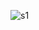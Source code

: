 ![s1](https://user-images.githubusercontent.com/113498740/228186953-08e4414f-2d83-4e74-9520-387aff3c7955.png)
